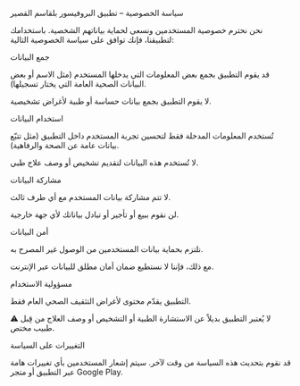 سياسة الخصوصية – تطبيق البروفيسور بلقاسم القصير

نحن نحترم خصوصية المستخدمين ونسعى لحماية بياناتهم الشخصية. باستخدامك لتطبيقنا، فإنك توافق على سياسة الخصوصية التالية:

جمع البيانات

قد يقوم التطبيق بجمع بعض المعلومات التي يدخلها المستخدم (مثل الاسم أو بعض البيانات الصحية العامة التي يختار تسجيلها).

لا يقوم التطبيق بجمع بيانات حساسة أو طبية لأغراض تشخيصية.

استخدام البيانات

تُستخدم المعلومات المدخلة فقط لتحسين تجربة المستخدم داخل التطبيق (مثل تتبّع بيانات عامة عن الصحة والرفاهية).

لا تُستخدم هذه البيانات لتقديم تشخيص أو وصف علاج طبي.

مشاركة البيانات

لا تتم مشاركة بيانات المستخدم مع أي طرف ثالث.

لن نقوم ببيع أو تأجير أو تبادل بياناتك لأي جهة خارجية.

أمن البيانات

نلتزم بحماية بيانات المستخدمين من الوصول غير المصرح به.

مع ذلك، فإننا لا نستطيع ضمان أمان مطلق للبيانات عبر الإنترنت.

مسؤولية الاستخدام

التطبيق يقدّم محتوى لأغراض التثقيف الصحي العام فقط.

⚠️ لا يُعتبر التطبيق بديلاً عن الاستشارة الطبية أو التشخيص أو وصف العلاج من قِبل طبيب مختص.

التغييرات على السياسة

قد نقوم بتحديث هذه السياسة من وقت لآخر. سيتم إشعار المستخدمين بأي تغييرات هامة عبر التطبيق أو متجر Google Play.
